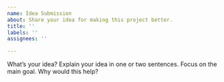 ```yaml
---
name: Idea Submission
about: Share your idea for making this project better.
title: ''
labels: ''
assignees: ''

---
```


What’s your idea?
Explain your idea in one or two sentences. Focus on the main goal.
Why would this help?
